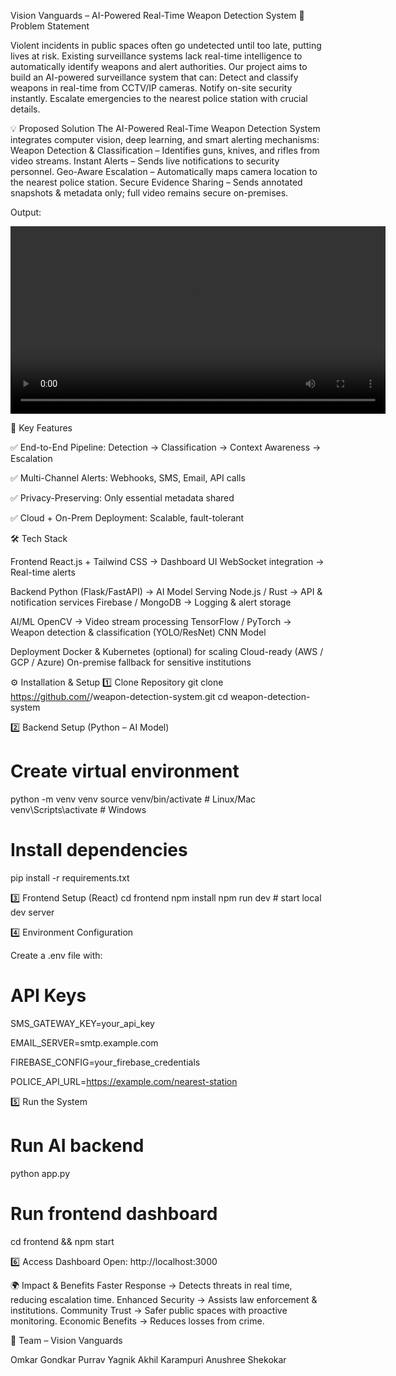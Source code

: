 Vision Vanguards – AI-Powered Real-Time Weapon Detection System
📌 Problem Statement

Violent incidents in public spaces often go undetected until too late, putting lives at risk. Existing surveillance systems lack real-time intelligence to automatically identify weapons and alert authorities.
Our project aims to build an AI-powered surveillance system that can:
Detect and classify weapons in real-time from CCTV/IP cameras.
Notify on-site security instantly.
Escalate emergencies to the nearest police station with crucial details.

💡 Proposed Solution
The AI-Powered Real-Time Weapon Detection System integrates computer vision, deep learning, and smart alerting mechanisms:
Weapon Detection & Classification – Identifies guns, knives, and rifles from video streams.
Instant Alerts – Sends live notifications to security personnel.
Geo-Aware Escalation – Automatically maps camera location to the nearest police station.
Secure Evidence Sharing – Sends annotated snapshots & metadata only; full video remains secure on-premises.

Output:

<video src="frontend/CodeVerse.mp4" controls="controls" width="600">
  Output Video.
</video>


🚀 Key Features

✅ End-to-End Pipeline: Detection → Classification → Context Awareness → Escalation

✅ Multi-Channel Alerts: Webhooks, SMS, Email, API calls

✅ Privacy-Preserving: Only essential metadata shared

✅ Cloud + On-Prem Deployment: Scalable, fault-tolerant

🛠️ Tech Stack

Frontend
React.js + Tailwind CSS → Dashboard UI
WebSocket integration → Real-time alerts

Backend
Python (Flask/FastAPI) → AI Model Serving
Node.js / Rust → API & notification services
Firebase / MongoDB → Logging & alert storage

AI/ML
OpenCV → Video stream processing
TensorFlow / PyTorch → Weapon detection & classification (YOLO/ResNet)
CNN Model

Deployment
Docker & Kubernetes (optional) for scaling
Cloud-ready (AWS / GCP / Azure)
On-premise fallback for sensitive institutions

⚙️ Installation & Setup
1️⃣ Clone Repository
git clone https://github.com/<your-username>/weapon-detection-system.git
cd weapon-detection-system

2️⃣ Backend Setup (Python – AI Model)
# Create virtual environment
python -m venv venv
source venv/bin/activate   # Linux/Mac
venv\Scripts\activate      # Windows

# Install dependencies
pip install -r requirements.txt

3️⃣ Frontend Setup (React)
cd frontend
npm install
npm run dev   # start local dev server

4️⃣ Environment Configuration

Create a .env file with:

# API Keys
SMS_GATEWAY_KEY=your_api_key

EMAIL_SERVER=smtp.example.com

FIREBASE_CONFIG=your_firebase_credentials

POLICE_API_URL=https://example.com/nearest-station

5️⃣ Run the System
# Run AI backend
python app.py  
# Run frontend dashboard
cd frontend && npm start

6️⃣ Access Dashboard
Open:
http://localhost:3000

🌍 Impact & Benefits
Faster Response → Detects threats in real time, reducing escalation time.
Enhanced Security → Assists law enforcement & institutions.
Community Trust → Safer public spaces with proactive monitoring.
Economic Benefits → Reduces losses from crime.

👥 Team – Vision Vanguards

Omkar Gondkar
Purrav Yagnik
Akhil Karampuri
Anushree Shekokar
